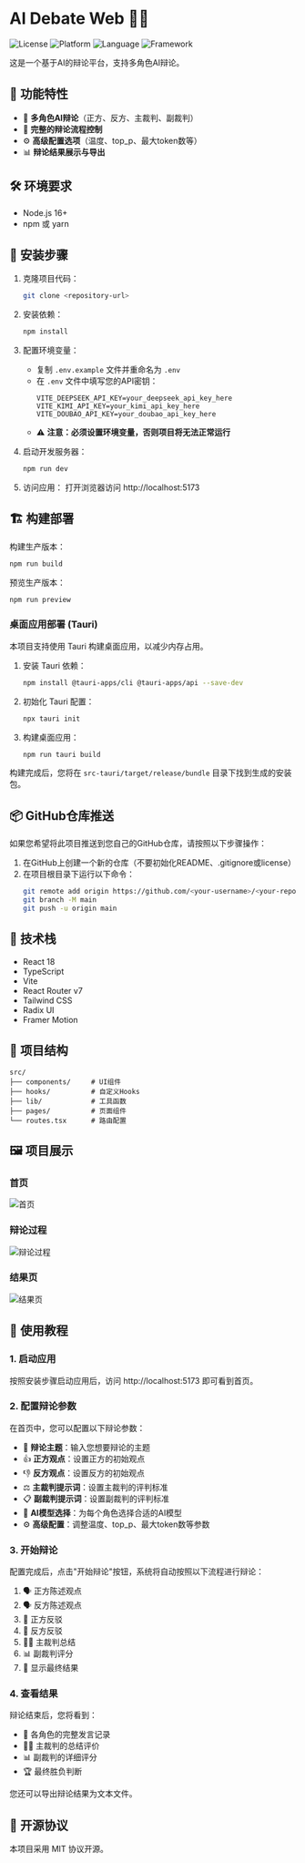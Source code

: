 # AI Debate Web 🤖💬

![License](https://img.shields.io/badge/license-MIT-blue.svg)
![Platform](https://img.shields.io/badge/platform-Web-orange.svg)
![Language](https://img.shields.io/badge/language-TypeScript-blue.svg)
![Framework](https://img.shields.io/badge/framework-React-blue.svg)

这是一个基于AI的辩论平台，支持多角色AI辩论。

## 🌟 功能特性

- 🤖 **多角色AI辩论**（正方、反方、主裁判、副裁判）
- 🔄 **完整的辩论流程控制**
- ⚙️ **高级配置选项**（温度、top_p、最大token数等）
- 📊 **辩论结果展示与导出**

## 🛠 环境要求

- Node.js 16+
- npm 或 yarn

## 🚀 安装步骤

1. 克隆项目代码：
   ```bash
   git clone <repository-url>
   ```

2. 安装依赖：
   ```bash
   npm install
   ```

3. 配置环境变量：
   - 复制 `.env.example` 文件并重命名为 `.env`
   - 在 `.env` 文件中填写您的API密钥：
     ```env
     VITE_DEEPSEEK_API_KEY=your_deepseek_api_key_here
     VITE_KIMI_API_KEY=your_kimi_api_key_here
     VITE_DOUBAO_API_KEY=your_doubao_api_key_here
     ```
   - ⚠️ **注意：必须设置环境变量，否则项目将无法正常运行**

4. 启动开发服务器：
   ```bash
   npm run dev
   ```

5. 访问应用：
   打开浏览器访问 http://localhost:5173

## 🏗 构建部署

构建生产版本：
```bash
npm run build
```

预览生产版本：
```bash
npm run preview
```

### 桌面应用部署 (Tauri)

本项目支持使用 Tauri 构建桌面应用，以减少内存占用。

1. 安装 Tauri 依赖：
   ```bash
   npm install @tauri-apps/cli @tauri-apps/api --save-dev
   ```

2. 初始化 Tauri 配置：
   ```bash
   npx tauri init
   ```

3. 构建桌面应用：
   ```bash
   npm run tauri build
   ```

构建完成后，您将在 `src-tauri/target/release/bundle` 目录下找到生成的安装包。

## 📦 GitHub仓库推送

如果您希望将此项目推送到您自己的GitHub仓库，请按照以下步骤操作：

1. 在GitHub上创建一个新的仓库（不要初始化README、.gitignore或license）
2. 在项目根目录下运行以下命令：
   ```bash
   git remote add origin https://github.com/<your-username>/<your-repo-name>.git
   git branch -M main
   git push -u origin main
   ```

## 🧰 技术栈

- React 18
- TypeScript
- Vite
- React Router v7
- Tailwind CSS
- Radix UI
- Framer Motion

## 📁 项目结构

```
src/
├── components/     # UI组件
├── hooks/          # 自定义Hooks
├── lib/            # 工具函数
├── pages/          # 页面组件
└── routes.tsx      # 路由配置
```

## 🖼 项目展示

### 首页
![首页](image/home.png)

### 辩论过程
![辩论过程](image/process.png)

### 结果页
![结果页](image/settlement.png)

## 📖 使用教程

### 1. 启动应用

按照安装步骤启动应用后，访问 http://localhost:5173 即可看到首页。

### 2. 配置辩论参数

在首页中，您可以配置以下辩论参数：

- 🎯 **辩论主题**：输入您想要辩论的主题
- 👍 **正方观点**：设置正方的初始观点
- 👎 **反方观点**：设置反方的初始观点
- ⚖️ **主裁判提示词**：设置主裁判的评判标准
- 📋 **副裁判提示词**：设置副裁判的评判标准
- 🤖 **AI模型选择**：为每个角色选择合适的AI模型
- ⚙️ **高级配置**：调整温度、top_p、最大token数等参数

### 3. 开始辩论

配置完成后，点击"开始辩论"按钮，系统将自动按照以下流程进行辩论：

1. 🗣 正方陈述观点
2. 🗣 反方陈述观点
3. 🤔 正方反驳
4. 🤔 反方反驳
5. 🧑‍⚖️ 主裁判总结
6. 📊 副裁判评分
7. 🎉 显示最终结果

### 4. 查看结果

辩论结束后，您将看到：

- 📜 各角色的完整发言记录
- 🧑‍⚖️ 主裁判的总结评价
- 📊 副裁判的详细评分
- 🏆 最终胜负判断

您还可以导出辩论结果为文本文件。

## 📄 开源协议

本项目采用 MIT 协议开源。